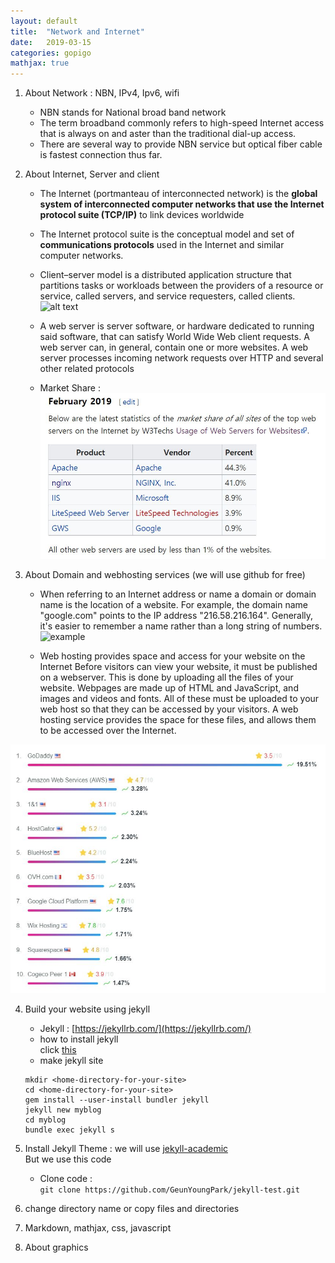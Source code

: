 ```yaml
---
layout: default
title:  "Network and Internet"
date:   2019-03-15 
categories: gopigo
mathjax: true
---
```


1. About Network : NBN, IPv4, Ipv6, wifi
    * NBN stands for National broad band network
    * The term broadband commonly refers to high-speed Internet access that is always on and aster than the traditional dial-up access. 
    * There are several way to provide NBN service but optical fiber cable is fastest connection thus far. 
2. About Internet, Server and client
    * The Internet (portmanteau of interconnected network) is the **global system of interconnected 
    computer networks that use the Internet protocol suite (TCP/IP)** to link devices worldwide
    * The Internet protocol suite is the conceptual model and set of **communications protocols** used in the Internet and similar computer networks. 
    * Client–server model is a distributed application structure that partitions tasks or workloads between the providers of a resource or service, called servers, and service requesters, called clients.  ![alt text](https://cdn.techterms.com/img/lg/client-server_model_1253.png "client-server model")
    * A web server is server software, or hardware dedicated to running said software, that can satisfy World Wide Web client requests. A web server can, in general, contain one or more websites. A web server processes incoming network requests over HTTP and several other related protocols  

    * Market Share : [![alt text](/assets/img/webserver-marketshare.JPG "webserver market share")](https://en.wikipedia.org/wiki/Web_server#February_2019) 

3. About Domain and webhosting services (we will use github for free)
    * When referring to an Internet address or name a domain or domain name is the location of a website. For example, the domain name "google.com" points to the IP address "216.58.216.164". Generally, it's easier to remember a name rather than a long string of numbers.   
    ![example](https://www.computerhope.com/jargon/u/url.gif "example")  

    * Web hosting provides space and access for your website on the Internet
Before visitors can view your website, it must be published on a webserver. This is done by uploading all the files of your website. Webpages are made up of HTML and JavaScript, and images and videos and fonts. All of these must be uploaded to your web host so that they can be accessed by your visitors. A web hosting service provides the space for these files, and allows them to be accessed over the Internet.  

[![alt text](/assets/img/webhosting-marketshare-2018.JPG "webhosting market share")](https://au.hostadvice.com/marketshare/)  

4. Build your website using jekyll
    * Jekyll : [https://jekyllrb.com/](https://jekyllrb.com/)   
    * how to install jekyll  
        click [this](https://jekyllrb.com/docs/installation/macos/)  
    * make jekyll site  

    ```
    mkdir <home-directory-for-your-site>
    cd <home-directory-for-your-site>
    gem install --user-install bundler jekyll
    jekyll new myblog
    cd myblog
    bundle exec jekyll s
    ```
5. Install Jekyll Theme  : we will use [jekyll-academic ](https://github.com/gaalcaras/academic/blob/master/README.md)  
    But we use this code  
    * Clone code :   
    ```git clone https://github.com/GeunYoungPark/jekyll-test.git  ```  
7. change directory name or copy files and directories  
8. Markdown, mathjax, css, javascript  
9. About graphics  